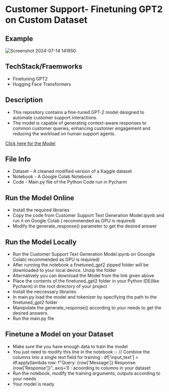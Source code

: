 # Customer Support- Finetuning GPT2 on Custom Dataset

## Example
![Screenshot 2024-07-14 141950](https://github.com/user-attachments/assets/e62c3c29-2fe5-40b7-8de2-8147bc8d32a2)

## TechStack/Fraemworks
- Finetuning GPT2
- Hugging Face Transformers

## Description
- This repository contains a fine-tuned GPT-2 model designed to automate customer support interactions. 
- The model is capable of generating context-aware responses to common customer queries, enhancing customer engagement and reducing the workload on human support agents.

[Click here for the Model](https://drive.google.com/drive/folders/1_R2nEUAD0EdMzQVBS5APH0VgIb1jh6J7?usp=drive_link)

## File Info
- Dataset - A cleaned modified version of a Kaggle dataset
- Notebook - A Google Colab Notebook
- Code - Main.py file of the Python Code run in Pycharm

## Run the Model Online
- Install the required libraries
- Copy the code from Customer Support Text Generation Model.ipynb and run it on Google Colab ( recommended as GPU is required)
- Modify the generate_response() parameter to get the desired answer

## Run the Model Locally 
- Run the Customer Support Text Generation Model.ipynb on Gooogle Colab( recommended as GPU is required)
- After running the notebook a finetuned_gpt2 zipped folder will be downloaded to your local device. Unzip the folder
- Alternatively you can download the Model from the link given above
- Place the contents of the finetuned_gpt2 folder in your Python IDE(like Pycharm) in the root directory of your project 
- Install the neccessary libraries
- In main.py load the model and tokenizer by specifying the path to the finetuned_gpt2 folder
- Manipulate the generate_response() according to your needs to get the desired answers.
- Run the main.py file

## Finetune a Model on your Dataset
- Make sure the you have enough data to train the model
- You just need to modify this line in the notebook :-
// Combine the columns into a single text field for training :
df['input_text'] = df.apply(lambda row: f"Query: {row['Message']} Response: {row['Response']}", axis=1) :
acoording to columns in your dataset
- Run the notebook, modify the training arguments, outputs according to your needs
- Your model is ready
